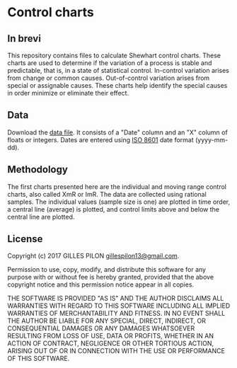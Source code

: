# Control charts

## In brevi

This repository contains files to calculate Shewhart control charts. These charts are used to determine if the variation of a process is stable and predictable, that is, in a state of statistical control. In-control variation arises from change or common causes. Out-of-control variation arises from special or assignable causes. These charts help identify the special causes in order minimize or eliminate their effect.

## Data

Download the [data file](https://drive.google.com/open?id=0BzrdQfHR2I5DRld4MndVT2R0dEk). It consists of a "Date" column and an "X" column of floats or integers. Dates are entered using [ISO 8601](https://en.wikipedia.org/wiki/ISO_8601) date format (yyyy-mm-dd).

## Methodology

The first charts presented here are the individual and moving range control charts, also called XmR or ImR. The data are collected using rational samples. The individual values (sample size is one) are plotted in time order, a central line (average) is plotted, and control limits above and below the central line are plotted.

## License

Copyright (c) 2017 GILLES PILON <gillespilon13@gmail.com>.

Permission to use, copy, modify, and distribute this software for any purpose with or without fee is hereby granted, provided that the above copyright notice and this permission notice appear in all copies.

THE SOFTWARE IS PROVIDED "AS IS" AND THE AUTHOR DISCLAIMS ALL WARRANTIES WITH REGARD TO THIS SOFTWARE INCLUDING ALL IMPLIED WARRANTIES OF MERCHANTABILITY AND FITNESS. IN NO EVENT SHALL THE AUTHOR BE LIABLE FOR ANY SPECIAL, DIRECT, INDIRECT, OR CONSEQUENTIAL DAMAGES OR ANY DAMAGES WHATSOEVER RESULTING FROM LOSS OF USE, DATA OR PROFITS, WHETHER IN AN ACTION OF CONTRACT, NEGLIGENCE OR OTHER TORTIOUS ACTION, ARISING OUT OF OR IN CONNECTION WITH THE USE OR PERFORMANCE OF THIS SOFTWARE.
